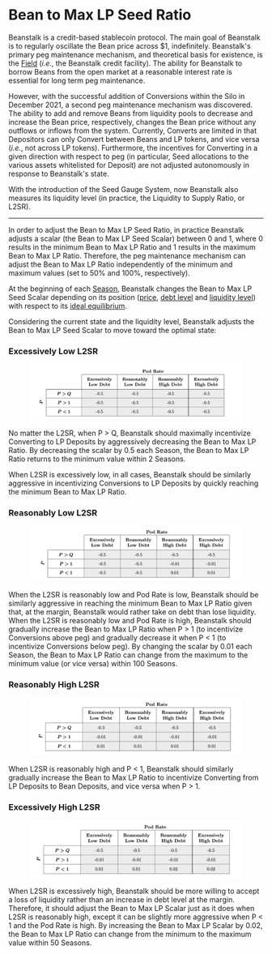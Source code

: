 # Bean to Max LP Seed Ratio

Beanstalk is a credit-based stablecoin protocol. The main goal of Beanstalk is to regularly oscillate the Bean price across $1, indefinitely. Beanstalk's primary peg maintenance mechanism, and theoretical basis for existence, is the [Field](../farm/field.md) (_i.e._, the Beanstalk credit facility). The ability for Beanstalk to borrow Beans from the open market at a reasonable interest rate is essential for long term peg maintenance.

However, with the successful addition of Conversions within the Silo in December 2021, a second peg maintenance mechanism was discovered. The ability to add and remove Beans from liquidity pools to decrease and increase the Bean price, respectively, changes the Bean price without any outflows or inflows from the system. Currently, Converts are limited in that Depositors can only Convert between Beans and LP tokens, and vice versa (_i.e._, not across LP tokens). Furthermore, the incentives for Converting in a given direction with respect to peg (in particular, Seed allocations to the various assets whitelisted for Deposit) are not adjusted autonomously in response to Beanstalk's state.

With the introduction of the Seed Gauge System, now Beanstalk also measures its liquidity level (in practice, the Liquidity to Supply Ratio, or L2SR).

***

In order to adjust the Bean to Max LP Seed Ratio, in practice Beanstalk adjusts a scalar (the Bean to Max LP Seed Scalar) between 0 and 1, where 0 results in the minimum Bean to Max LP Ratio and 1 results in the maximum Bean to Max LP Ratio. Therefore, the peg maintenance mechanism can adjust the Bean to Max LP Ratio independently of the minimum and maximum values (set to 50% and 100%, respectively).

At the beginning of each [Season](../farm/sun.md), Beanstalk changes the Bean to Max LP Seed Scalar depending on its position ([price](overview.md#decentralized-price-oracle), [debt level](overview.md#debt-level) and [liquidity level](overview.md#liquidity-level)) with respect to its [ideal equilibrium](overview.md#ideal-equilibrium).

Considering the current state and the liquidity level, Beanstalk adjusts the Bean to Max LP Seed Scalar to move toward the optimal state:

### Excessively Low L2SR

<figure><img src="../.gitbook/assets/image (5).png" alt=""><figcaption></figcaption></figure>

No matter the L2SR, when P > Q, Beanstalk should maximally incentivize Converting to LP Deposits by aggressively decreasing the Bean to Max LP Ratio. By decreasing the scalar by 0.5 each Season, the Bean to Max LP Ratio returns to the minimum value within 2 Seasons.

When L2SR is excessively low, in all cases, Beanstalk should be similarly aggressive in incentivizing Conversions to LP Deposits by quickly reaching the minimum Bean to Max LP Ratio.

### Reasonably Low L2SR

<figure><img src="../.gitbook/assets/image (6).png" alt=""><figcaption></figcaption></figure>

When the L2SR is reasonably low and Pod Rate is low, Beanstalk should be similarly aggressive in reaching the minimum Bean to Max LP Ratio given that, at the margin, Beanstalk would rather take on debt than lose liquidity. When the L2SR is reasonably low and Pod Rate is high, Beanstalk should gradually increase the Bean to Max LP Ratio when P > 1 (to incentivize Conversions above peg) and gradually decrease it when P < 1 (to incentivize Conversions below peg). By changing the scalar by 0.01 each Season, the Bean to Max LP Ratio can change from the maximum to the minimum value (or vice versa) within 100 Seasons.

### Reasonably High L2SR

<figure><img src="../.gitbook/assets/image (7).png" alt=""><figcaption></figcaption></figure>

When L2SR is reasonably high and P < 1, Beanstalk should similarly gradually increase the Bean to Max LP Ratio to incentivize Converting from LP Deposits to Bean Deposits, and vice versa when P > 1.

### Excessively High L2SR

<figure><img src="../.gitbook/assets/image (8).png" alt=""><figcaption></figcaption></figure>

When L2SR is excessively high, Beanstalk should be more willing to accept a loss of liquidity rather than an increase in debt level at the margin. Therefore, it should adjust the Bean to Max LP Scalar just as it does when L2SR is reasonably high, except it can be slightly more aggressive when P < 1 and the Pod Rate is high. By increasing the Bean to Max LP Scalar by 0.02, the Bean to Max LP Ratio can change from the minimum to the maximum value within 50 Seasons.
